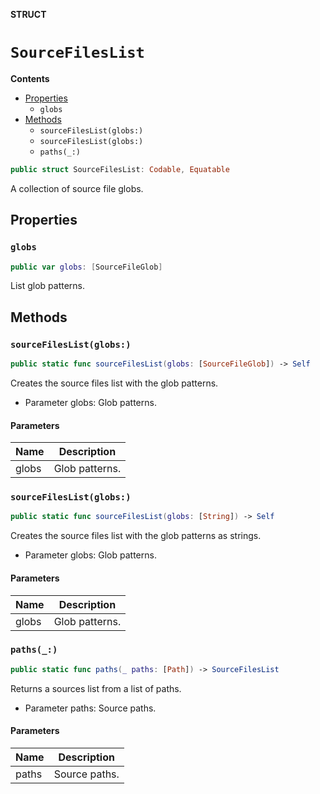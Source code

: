 **STRUCT**

# `SourceFilesList`

**Contents**

- [Properties](#properties)
  - `globs`
- [Methods](#methods)
  - `sourceFilesList(globs:)`
  - `sourceFilesList(globs:)`
  - `paths(_:)`

```swift
public struct SourceFilesList: Codable, Equatable
```

A collection of source file globs.

## Properties
### `globs`

```swift
public var globs: [SourceFileGlob]
```

List glob patterns.

## Methods
### `sourceFilesList(globs:)`

```swift
public static func sourceFilesList(globs: [SourceFileGlob]) -> Self
```

Creates the source files list with the glob patterns.

- Parameter globs: Glob patterns.

#### Parameters

| Name | Description |
| ---- | ----------- |
| globs | Glob patterns. |

### `sourceFilesList(globs:)`

```swift
public static func sourceFilesList(globs: [String]) -> Self
```

Creates the source files list with the glob patterns as strings.

- Parameter globs: Glob patterns.

#### Parameters

| Name | Description |
| ---- | ----------- |
| globs | Glob patterns. |

### `paths(_:)`

```swift
public static func paths(_ paths: [Path]) -> SourceFilesList
```

Returns a sources list from a list of paths.
- Parameter paths: Source paths.

#### Parameters

| Name | Description |
| ---- | ----------- |
| paths | Source paths. |